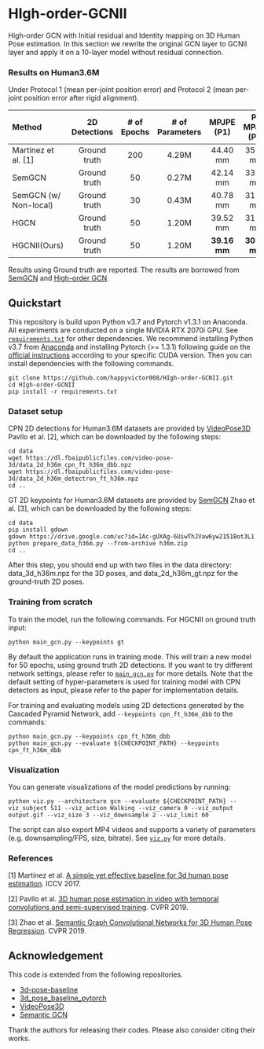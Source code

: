 # HIgh-order-GCNII
High-order GCN with Initial residual and Identity mapping on 3D Human Pose estimation.
In this section we rewrite the original GCN layer to GCNII layer and apply it on a 10-layer model without residual connection.  
### Results on Human3.6M

Under Protocol 1 (mean per-joint position error) and Protocol 2 (mean per-joint position error after rigid alignment).

| Method | 2D Detections | # of Epochs | # of Parameters | MPJPE (P1) | P-MPJPE (P2) |
|:-------|:-------:|:-------:|:-------:|:-------:|:-------:|
| Martinez et al. [1] | Ground truth | 200  | 4.29M | 44.40 mm | 35.25 mm |
| SemGCN | Ground truth | 50 | 0.27M | 42.14 mm | 33.53 mm |
| SemGCN (w/ Non-local) | Ground truth | 30 | 0.43M | 40.78 mm | 31.46 mm |
| HGCN   | Ground truth | 50 |  1.20M  | 39.52 mm | 31.07 mm |
| HGCNII(Ours)   | Ground truth | 50 |  1.20M  | **39.16 mm** | **30.83 mm** |

Results using Ground truth are reported. 
The results are borrowed from [SemGCN](https://github.com/garyzhao/SemGCN) and [High-order GCN](https://github.com/ZhimingZo/HGCN).
## Quickstart

This repository is build upon Python v3.7 and Pytorch v1.3.1 on Anaconda. All experiments are conducted on a single NVIDIA RTX 2070i GPU. See [`requirements.txt`](requirements.txt) for other dependencies. We recommend installing Python v3.7 from [Anaconda](https://www.anaconda.com/) and installing Pytorch (>= 1.3.1) following guide on the [official instructions](https://pytorch.org/) according to your specific CUDA version. Then you can install dependencies with the following commands.

```
git clone https://github.com/happyvictor008/HIgh-order-GCNII.git
cd HIgh-order-GCNII
pip install -r requirements.txt
```

### Dataset setup
CPN 2D detections for Human3.6M datasets are provided by [VideoPose3D](https://github.com/facebookresearch/VideoPose3D) Pavllo et al. [2], which can be downloaded by the following steps:

```
cd data
wget https://dl.fbaipublicfiles.com/video-pose-3d/data_2d_h36m_cpn_ft_h36m_dbb.npz
wget https://dl.fbaipublicfiles.com/video-pose-3d/data_2d_h36m_detectron_ft_h36m.npz
cd ..
```

GT 2D keypoints for Human3.6M datasets are provided by [SemGCN](https://github.com/garyzhao/SemGCN) Zhao et al. [3], which can be downloaded by the following steps:
```
cd data
pip install gdown
gdown https://drive.google.com/uc?id=1Ac-gUXAg-6UiwThJVaw6yw2151Bot3L1
python prepare_data_h36m.py --from-archive h36m.zip
cd ..
```
After this step, you should end up with two files in the data directory: data_3d_h36m.npz for the 3D poses, and data_2d_h36m_gt.npz for the ground-truth 2D poses.


### Training from scratch
To train the model, run the following commands.
For HGCNII on ground truth input:
```
python main_gcn.py --keypoints gt
```
By default the application runs in training mode. This will train a new model for 50 epochs, using ground truth 2D detections.
If you want to try different network settings, please refer to [`main_gcn.py`](main_gcn.py) for more details. Note that the 
default setting of hyper-parameters is used for training model with CPN detectors as input, please refer to the paper for implementation details.  

For training and evaluating models using 2D detections generated by the Cascaded Pyramid Network, add `--keypoints cpn_ft_h36m_dbb` to the commands:
```
python main_gcn.py --keypoints cpn_ft_h36m_dbb
python main_gcn.py --evaluate ${CHECKPOINT_PATH} --keypoints cpn_ft_h36m_dbb

```
### Visualization
You can generate visualizations of the model predictions by running:
```
python viz.py --architecture gcn --evaluate ${CHECKPOINT_PATH} --viz_subject S11 --viz_action Walking --viz_camera 0 --viz_output output.gif --viz_size 3 --viz_downsample 2 --viz_limit 60
```
The script can also export MP4 videos and supports a variety of parameters (e.g. downsampling/FPS, size, bitrate). See [`viz.py`](viz.py) for more details.

### References

[1] Martinez et al. [A simple yet effective baseline for 3d human pose estimation](https://arxiv.org/pdf/1705.03098.pdf). ICCV 2017.

[2] Pavllo et al. [3D human pose estimation in video with temporal convolutions and semi-supervised training](https://arxiv.org/pdf/1811.11742.pdf). CVPR 2019.

[3] Zhao et al. [Semantic Graph Convolutional Networks for 3D Human Pose Regression](https://arxiv.org/pdf/1904.03345.pdf). CVPR 2019.


## Acknowledgement
This code is extended from the following repositories.
- [3d-pose-baseline](https://github.com/una-dinosauria/3d-pose-baseline)
- [3d_pose_baseline_pytorch](https://github.com/weigq/3d_pose_baseline_pytorch)
- [VideoPose3D](https://github.com/facebookresearch/VideoPose3D)
- [Semantic GCN](https://github.com/garyzhao/SemGCN)

Thank the authors for releasing their codes. Please also consider citing their works.

